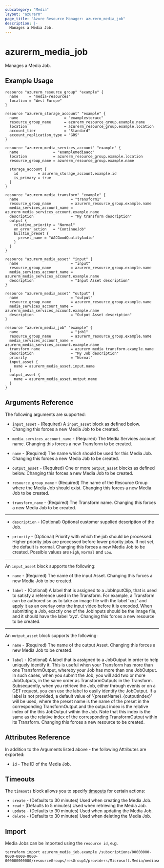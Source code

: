 ```yaml
---
subcategory: "Media"
layout: "azurerm"
page_title: "Azure Resource Manager: azurerm_media_job"
description: |-
  Manages a Media Job.
---
```


# azurerm_media_job

Manages a Media Job.

## Example Usage

```hcl
resource "azurerm_resource_group" "example" {
  name     = "media-resources"
  location = "West Europe"
}

resource "azurerm_storage_account" "example" {
  name                     = "examplestoracc"
  resource_group_name      = azurerm_resource_group.example.name
  location                 = azurerm_resource_group.example.location
  account_tier             = "Standard"
  account_replication_type = "GRS"
}

resource "azurerm_media_services_account" "example" {
  name                = "examplemediaacc"
  location            = azurerm_resource_group.example.location
  resource_group_name = azurerm_resource_group.example.name

  storage_account {
    id         = azurerm_storage_account.example.id
    is_primary = true
  }
}

resource "azurerm_media_transform" "example" {
  name                        = "transform1"
  resource_group_name         = azurerm_resource_group.example.name
  media_services_account_name = azurerm_media_services_account.example.name
  description                 = "My transform description"
  output {
    relative_priority = "Normal"
    on_error_action   = "ContinueJob"
    builtin_preset {
      preset_name = "AACGoodQualityAudio"
    }
  }
}

resource "azurerm_media_asset" "input" {
  name                        = "input"
  resource_group_name         = azurerm_resource_group.example.name
  media_services_account_name = azurerm_media_services_account.example.name
  description                 = "Input Asset description"
}

resource "azurerm_media_asset" "output" {
  name                        = "output"
  resource_group_name         = azurerm_resource_group.example.name
  media_services_account_name = azurerm_media_services_account.example.name
  description                 = "Output Asset description"
}

resource "azurerm_media_job" "example" {
  name                        = "job1"
  resource_group_name         = azurerm_resource_group.example.name
  media_services_account_name = azurerm_media_services_account.example.name
  transform_name              = azurerm_media_transform.example.name
  description                 = "My Job description"
  priority                    = "Normal"
  input_asset {
    name = azurerm_media_asset.input.name
  }
  output_asset {
    name = azurerm_media_asset.output.name
  }
}
```

## Arguments Reference

The following arguments are supported:

* `input_asset` - (Required) A `input_asset` block as defined below. Changing this forces a new Media Job to be created.

* `media_services_account_name` - (Required) The Media Services account name. Changing this forces a new Transform to be created.

* `name` - (Required) The name which should be used for this Media Job. Changing this forces a new Media Job to be created.

* `output_asset` - (Required) One or more `output_asset` blocks as defined below. Changing this forces a new Media Job to be created.

* `resource_group_name` - (Required) The name of the Resource Group where the Media Job should exist. Changing this forces a new Media Job to be created.

* `transform_name` - (Required) The Transform name. Changing this forces a new Media Job to be created.

---

* `description` - (Optional) Optional customer supplied description of the Job.

* `priority` - (Optional) Priority with which the job should be processed. Higher priority jobs are processed before lower priority jobs. If not set, the default is normal. Changing this forces a new Media Job to be created. Possible values are `High`, `Normal` and `Low`.

---

An `input_asset` block supports the following:

* `name` - (Required) The name of the input Asset. Changing this forces a new Media Job to be created.

* `label` - (Optional) A label that is assigned to a JobInputClip, that is used to satisfy a reference used in the Transform. For example, a Transform can be authored so as to take an image file with the label 'xyz' and apply it as an overlay onto the input video before it is encoded. When submitting a Job, exactly one of the JobInputs should be the image file, and it should have the label 'xyz'. Changing this forces a new resource to be created.

---

An `output_asset` block supports the following:

* `name` - (Required) The name of the output Asset. Changing this forces a new Media Job to be created.

* `label` - (Optional) A label that is assigned to a JobOutput in order to help uniquely identify it. This is useful when your Transform has more than one TransformOutput, whereby your Job has more than one JobOutput. In such cases, when you submit the Job, you will add two or more JobOutputs, in the same order as TransformOutputs in the Transform. Subsequently, when you retrieve the Job, either through events or on a GET request, you can use the label to easily identify the JobOutput. If a label is not provided, a default value of '{presetName}_{outputIndex}' will be used, where the preset name is the name of the preset in the corresponding TransformOutput and the output index is the relative index of the this JobOutput within the Job. Note that this index is the same as the relative index of the corresponding TransformOutput within its Transform. Changing this forces a new resource to be created.

## Attributes Reference

In addition to the Arguments listed above - the following Attributes are exported:

* `id` - The ID of the Media Job.

## Timeouts

The `timeouts` block allows you to specify [timeouts](https://www.terraform.io/language/resources/syntax#operation-timeouts) for certain actions:

* `create` - (Defaults to 30 minutes) Used when creating the Media Job.
* `read` - (Defaults to 5 minutes) Used when retrieving the Media Job.
* `update` - (Defaults to 30 minutes) Used when updating the Media Job.
* `delete` - (Defaults to 30 minutes) Used when deleting the Media Job.

## Import

Media Jobs can be imported using the `resource id`, e.g.

```shell
terraform import azurerm_media_job.example /subscriptions/00000000-0000-0000-0000-000000000000/resourceGroups/resGroup1/providers/Microsoft.Media/mediaservices/account1/transforms/transform1/jobs/job1
```
